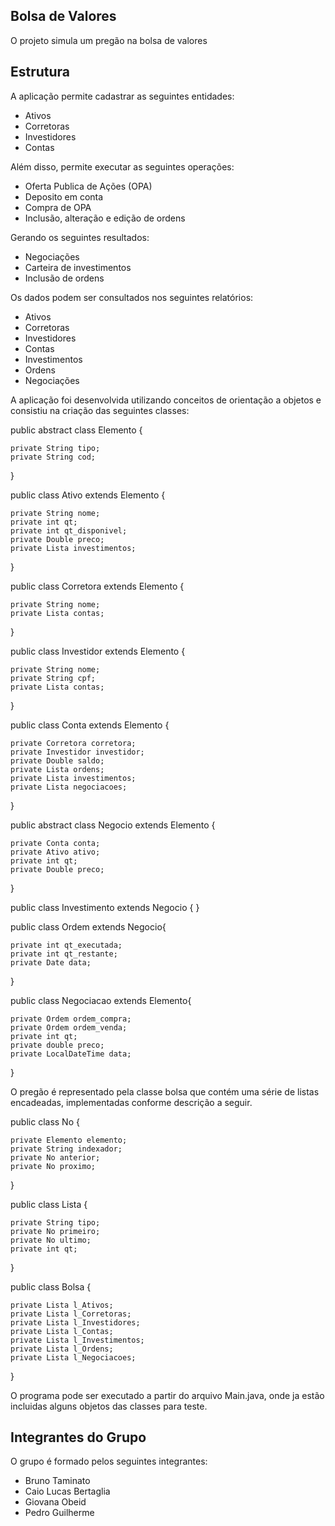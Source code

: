 ## Bolsa de Valores

O projeto simula um pregão na bolsa de valores 

## Estrutura

A aplicação permite cadastrar as seguintes entidades: 

- Ativos
- Corretoras
- Investidores
- Contas

Além disso, permite executar as seguintes operações:

- Oferta Publica de Ações (OPA)
- Deposito em conta 
- Compra de OPA
- Inclusão, alteração e edição de ordens

Gerando os seguintes resultados:

- Negociações
- Carteira de investimentos
- Inclusão de ordens

Os dados podem ser consultados nos seguintes relatórios:

- Ativos
- Corretoras
- Investidores
- Contas
- Investimentos
- Ordens
- Negociações

A aplicação foi desenvolvida utilizando conceitos de orientação a objetos e consistiu na criação das seguintes classes:

public abstract class Elemento {

    private String tipo;
    private String cod;

}

public class Ativo extends Elemento {

    private String nome;
    private int qt;
    private int qt_disponivel;
    private Double preco;
    private Lista investimentos;

}

public class Corretora extends Elemento {

    private String nome;
    private Lista contas;
}

public class Investidor extends Elemento {

    private String nome;
    private String cpf;
    private Lista contas;
}

public class Conta extends Elemento {

    private Corretora corretora;
    private Investidor investidor;
    private Double saldo;
    private Lista ordens;
    private Lista investimentos;
    private Lista negociacoes;
}


public abstract class Negocio extends Elemento {

    private Conta conta;
    private Ativo ativo;
    private int qt;
    private Double preco;
}

public class Investimento extends Negocio {
}

public class Ordem extends Negocio{

    private int qt_executada;
    private int qt_restante;
    private Date data;
}

public class Negociacao extends Elemento{

    private Ordem ordem_compra;
    private Ordem ordem_venda;
    private int qt;
    private double preco;
    private LocalDateTime data;
}

O pregão é representado pela classe bolsa que contém uma série de listas encadeadas, implementadas conforme descrição a seguir.

public class No {

    private Elemento elemento;
    private String indexador;
    private No anterior;
    private No proximo;
}

public class Lista {

    private String tipo;
    private No primeiro;
    private No ultimo;
    private int qt;
}

public class Bolsa  {

    private Lista l_Ativos;
    private Lista l_Corretoras;
    private Lista l_Investidores;
    private Lista l_Contas;
    private Lista l_Investimentos;
    private Lista l_Ordens;
    private Lista l_Negociacoes;
}

O programa pode ser executado a partir do arquivo Main.java, onde ja estão incluidas alguns objetos das classes para teste. 


## Integrantes do Grupo

O grupo é formado pelos seguintes integrantes:

- Bruno Taminato
- Caio Lucas Bertaglia
- Giovana Obeid
- Pedro Guilherme
